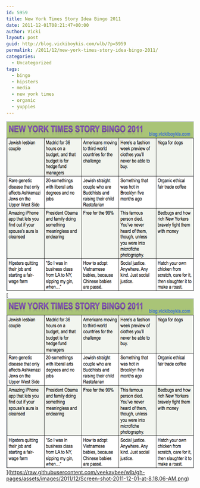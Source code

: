```yaml
---
id: 5959
title: New York Times Story Idea Bingo 2011
date: 2011-12-01T08:21:47+00:00
author: Vicki
layout: post
guid: http://blog.vickiboykis.com/wlb/?p=5959
permalink: /2011/12/new-york-times-story-idea-bingo-2011/
categories:
  - Uncategorized
tags:
  - bingo
  - hipsters
  - media
  - new york times
  - organic
  - yuppies
---
```

[<img class="aligncenter size-full wp-image-5962" title="Screen shot 2011-12-01 at 8.19.05 AM" src="https://raw.githubusercontent.com/veekaybee/wlb/gh-pages/assets/images/2011/12/Screen-shot-2011-12-01-at-8.19.05-AM.png" alt="" width="617" height="456" />](https://raw.githubusercontent.com/veekaybee/wlb/gh-pages/assets/images/2011/12/Screen-shot-2011-12-01-at-8.19.05-AM.png)[[<img class="aligncenter size-full wp-image-5962" title="Screen shot 2011-12-01 at 8.19.05 AM" src="https://raw.githubusercontent.com/veekaybee/wlb/gh-pages/assets/images/2011/12/Screen-shot-2011-12-01-at-8.19.05-AM.png" alt="" width="617" height="456" />](https://raw.githubusercontent.com/veekaybee/wlb/gh-pages/assets/images/2011/12/Screen-shot-2011-12-01-at-8.19.05-AM.png)](https://raw.githubusercontent.com/veekaybee/wlb/gh-pages/assets/images/2011/12/Screen-shot-2011-12-01-at-8.18.06-AM.png)